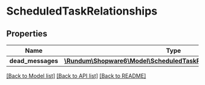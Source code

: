 # ScheduledTaskRelationships

## Properties
Name | Type | Description | Notes
------------ | ------------- | ------------- | -------------
**dead_messages** | [**\Rundum\Shopware6\Model\ScheduledTaskRelationshipsDeadMessages**](ScheduledTaskRelationshipsDeadMessages.md) |  | [optional] 

[[Back to Model list]](../../README.md#documentation-for-models) [[Back to API list]](../../README.md#documentation-for-api-endpoints) [[Back to README]](../../README.md)

